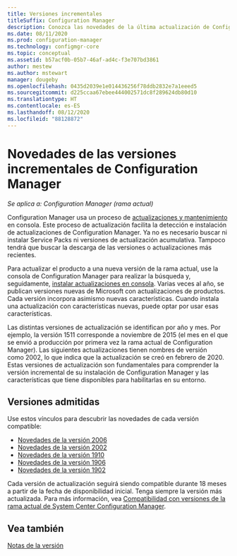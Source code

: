 ```yaml
---
title: Versiones incrementales
titleSuffix: Configuration Manager
description: Conozca las novedades de la última actualización de Configuration Manager.
ms.date: 08/11/2020
ms.prod: configuration-manager
ms.technology: configmgr-core
ms.topic: conceptual
ms.assetid: b57acf0b-05b7-46af-ad4c-f3e707bd3861
author: mestew
ms.author: mstewart
manager: dougeby
ms.openlocfilehash: 0435d2039e1e014436256f78ddb2832e7a1eeed5
ms.sourcegitcommit: d225ccaa67ebee444002571dc8f289624db80d10
ms.translationtype: HT
ms.contentlocale: es-ES
ms.lasthandoff: 08/12/2020
ms.locfileid: "88128872"
---
```

# <a name="whats-new-in-configuration-manager-incremental-versions"></a>Novedades de las versiones incrementales de Configuration Manager

*Se aplica a: Configuration Manager (rama actual)*

Configuration Manager usa un proceso de [actualizaciones y mantenimiento](../../servers/manage/updates.md) en consola. Este proceso de actualización facilita la detección e instalación de actualizaciones de Configuration Manager. Ya no es necesario buscar ni instalar Service Packs ni versiones de actualización acumulativa. Tampoco tendrá que buscar la descarga de las versiones o actualizaciones más recientes.

Para actualizar el producto a una nueva versión de la rama actual, use la consola de Configuration Manager para realizar la búsqueda y, seguidamente, [instalar actualizaciones en consola](../../servers/manage/install-in-console-updates.md). Varias veces al año, se publican versiones nuevas de Microsoft con actualizaciones de productos. Cada versión incorpora asimismo nuevas características. Cuando instala una actualización con características nuevas, puede optar por usar esas características.

Las distintas versiones de actualización se identifican por año y mes. Por ejemplo, la versión 1511 corresponde a noviembre de 2015 (el mes en el que se envió a producción por primera vez la rama actual de Configuration Manager). Las siguientes actualizaciones tienen nombres de versión como 2002, lo que indica que la actualización se creó en febrero de 2020. Estas versiones de actualización son fundamentales para comprender la versión incremental de su instalación de Configuration Manager y las características que tiene disponibles para habilitarlas en su entorno.

## <a name="supported-versions"></a>Versiones admitidas

Use estos vínculos para descubrir las novedades de cada versión compatible:

- [Novedades de la versión 2006](whats-new-in-version-2006.md)
- [Novedades de la versión 2002](whats-new-in-version-2002.md)
- [Novedades de la versión 1910](whats-new-in-version-1910.md)
- [Novedades de la versión 1906](whats-new-in-version-1906.md)
- [Novedades de la versión 1902](whats-new-in-version-1902.md)

Cada versión de actualización seguirá siendo compatible durante 18 meses a partir de la fecha de disponibilidad inicial. Tenga siempre la versión más actualizada. Para más información, vea [Compatibilidad con versiones de la rama actual de System Center Configuration Manager](../../servers/manage/current-branch-versions-supported.md).

## <a name="see-also"></a>Vea también

[Notas de la versión](../../servers/deploy/install/release-notes.md)

